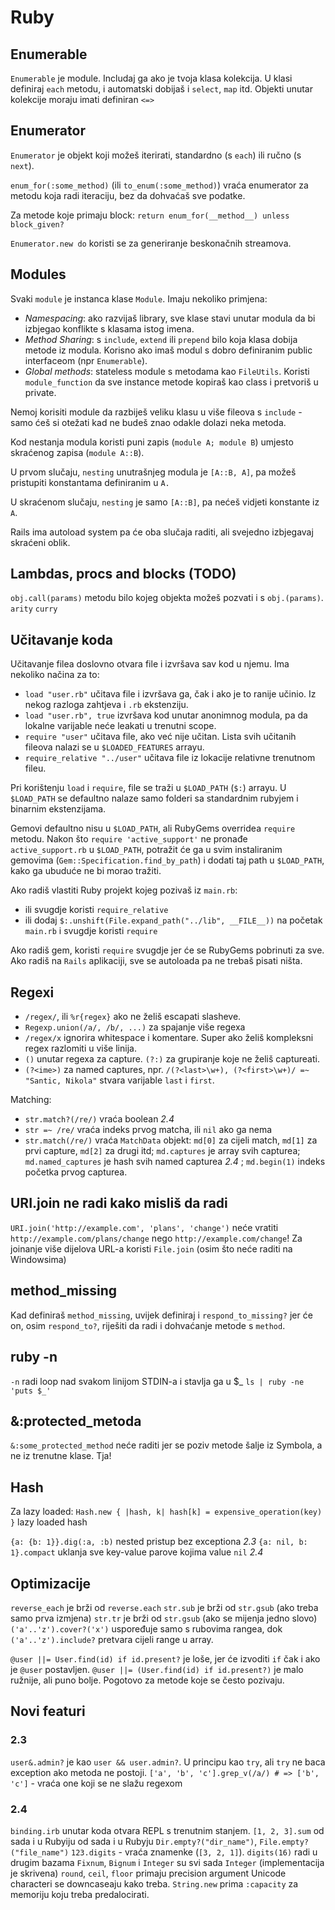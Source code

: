 # Ruby

## Enumerable

`Enumerable` je module. Includaj ga ako je tvoja klasa kolekcija.
U klasi definiraj `each` metodu, i automatski dobijaš i `select`, `map` itd. Objekti unutar kolekcije moraju imati definiran `<=>`

## Enumerator

`Enumerator` je objekt koji možeš iterirati, standardno (s `each`) ili ručno (s `next`).

`enum_for(:some_method)` (ili `to_enum(:some_method)`) vraća enumerator za metodu koja radi iteraciju, bez da dohvaćaš sve podatke.

Za metode koje primaju block: `return enum_for(__method__) unless block_given?`

`Enumerator.new do` koristi se za generiranje beskonačnih streamova.

## Modules

Svaki `module` je instanca klase `Module`. Imaju nekoliko primjena:
* *Namespacing*: ako razvijaš library, sve klase stavi unutar modula da bi izbjegao konflikte s klasama istog imena.
* *Method Sharing*: s `include`, `extend` ili `prepend` bilo koja klasa dobija metode iz modula. Korisno ako imaš modul s dobro definiranim public interfaceom (npr `Enumerable`).
* *Global methods*: stateless module s metodama kao `FileUtils`. Koristi `module_function` da sve instance metode kopiraš kao class i pretvoriš u private.

Nemoj korisiti module da razbiješ veliku klasu u više fileova s `include` - samo ćeš si otežati kad ne budeš znao odakle dolazi neka metoda.

Kod nestanja modula koristi puni zapis (`module A; module B`) umjesto skraćenog zapisa (`module A::B`).

U prvom slučaju, `nesting` unutrašnjeg modula je `[A::B, A]`, pa možeš pristupiti konstantama definiranim u `A.`

U skraćenom slučaju, `nesting` je samo `[A::B]`, pa nećeš vidjeti konstante iz `A`.

Rails ima autoload system pa će oba slučaja raditi, ali svejedno izbjegavaj skraćeni oblik.

## Lambdas, procs and blocks (TODO)

`obj.call(params)` metodu bilo kojeg objekta možeš pozvati i s `obj.(params)`.
`arity`
`curry`

## Učitavanje koda

Učitavanje filea doslovno otvara file i izvršava sav kod u njemu. Ima nekoliko načina za to:
* `load "user.rb"` učitava file i izvršava ga, čak i ako je to ranije učinio. Iz nekog razloga zahtjeva i `.rb` ekstenziju.
* `load "user.rb", true` izvršava kod unutar anonimnog modula, pa da lokalne varijable neće leakati u trenutni scope.
* `require "user"` učitava file, ako već nije učitan. Lista svih učitanih fileova nalazi se u `$LOADED_FEATURES` arrayu.
* `require_relative "../user"` učitava file iz lokacije relativne trenutnom fileu.

Pri korištenju `load` i `require`, file se traži u `$LOAD_PATH` (`$:`) arrayu.
U `$LOAD_PATH` se defaultno nalaze samo folderi sa standardnim rubyjem i binarnim ekstenzijama.

Gemovi defaultno nisu u `$LOAD_PATH`, ali RubyGems overridea `require` metodu. Nakon što `require 'active_support'` ne pronađe `active_support.rb` u `$LOAD_PATH`, potražit će ga u svim instaliranim gemovima (`Gem::Specification.find_by_path`) i dodati taj path u `$LOAD_PATH`, kako ga ubuduće ne bi morao tražiti.

Ako radiš vlastiti Ruby projekt kojeg pozivaš iz `main.rb`:
* ili svugdje koristi `require_relative`
* ili dodaj `$:.unshift(File.expand_path("../lib", __FILE__))` na početak `main.rb` i svugdje koristi `require`

Ako radiš gem, koristi `require` svugdje jer će se RubyGems pobrinuti za sve.
Ako radiš na `Rails` aplikaciji, sve se autoloada pa ne trebaš pisati ništa.

## Regexi

* `/regex/`, ili `%r{regex}` ako ne želiš escapati slasheve.
* `Regexp.union(/a/, /b/, ...)` za spajanje više regexa
* `/regex/x` ignorira whitespace i komentare. Super ako želiš kompleksni regex razlomiti u više linija.
* `()` unutar regexa za capture. `(?:)` za grupiranje koje ne želiš captureati.
* `(?<ime>)` za named captures, npr. `/(?<last>\w+), (?<first>\w+)/ =~ "Santic, Nikola"` stvara varijable `last` i `first`.

Matching:
* `str.match?(/re/)` vraća boolean _2.4_
* `str =~ /re/` vraća indeks prvog matcha, ili `nil` ako ga nema
* `str.match(/re/)` vraća `MatchData` objekt: `md[0]` za cijeli match, `md[1]` za prvi capture, `md[2]` za drugi itd; `md.captures` je array svih capturea; `md.named_captures` je hash svih named capturea _2.4_ ; `md.begin(1)` indeks početka prvog capturea.

## URI.join ne radi kako misliš da radi

`URI.join('http://example.com', 'plans', 'change')` neće vratiti `http://example.com/plans/change` nego `http://example.com/change`!
Za joinanje više dijelova URL-a koristi `File.join` (osim što neće raditi na Windowsima)

## method_missing

Kad definiraš `method_missing`, uvijek definiraj i `respond_to_missing?` jer će on, osim `respond_to?`, riješiti da radi i dohvaćanje metode s `method`.

## ruby -n

`-n` radi loop nad svakom linijom STDIN-a i stavlja ga u $_
`ls | ruby -ne 'puts $_'`

## &:protected_metoda

`&:some_protected_method` neće raditi jer se poziv metode šalje iz Symbola, a ne iz trenutne klase. Tja!

## Hash

Za lazy loaded: `Hash.new { |hash, k| hash[k] = expensive_operation(key) }` lazy loaded hash

`{a: {b: 1}}.dig(:a, :b)` nested pristup bez exceptiona _2.3_
`{a: nil, b: 1}.compact` uklanja sve key-value parove kojima value `nil` _2.4_

## Optimizacije

`reverse_each` je brži od `reverse.each`
`str.sub` je brži od `str.gsub` (ako treba samo prva izmjena)
`str.tr` je brži od `str.gsub` (ako se mijenja jedno slovo)
`('a'..'z').cover?('x')` uspoređuje samo s rubovima rangea, dok `('a'..'z').include?` pretvara cijeli range u array.

`@user ||= User.find(id) if id.present?` je loše, jer će izvoditi `if` čak i ako je `@user` postavljen.
`@user ||= (User.find(id) if id.present?)` je malo ružnije, ali puno bolje. Pogotovo za metode koje se često pozivaju.

## Novi featuri

### 2.3

`user&.admin?` je kao `user && user.admin?`. U principu kao `try`, ali `try` ne baca exception ako metoda ne postoji.
`['a', 'b', 'c'].grep_v(/a/) # => ['b', 'c']` - vraća one koji se ne slažu regexom

### 2.4

`binding.irb` unutar koda otvara REPL s trenutnim stanjem.
`[1, 2, 3].sum` od sada i u Rubyiju
 od sada i u Rubyju
`Dir.empty?("dir_name")`, `File.empty?("file_name")`
`123.digits` - vraća znamenke (`[3, 2, 1]`). `digits(16)` radi u drugim bazama
`Fixnum`, `Bignum` i `Integer` su svi sada `Integer` (implementacija je skrivena)
`round`, `ceil`, `floor` primaju precision argument
Unicode characteri se downcaseaju kako treba.
`String.new` prima `:capacity` za memoriju koju treba predalocirati.
